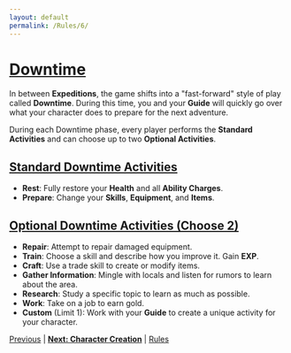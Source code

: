```yaml
---
layout: default
permalink: /Rules/6/
---
```

# [Downtime](#downtime)
In between **Expeditions**, the game shifts into a "fast-forward" style of play called **Downtime**. During this time, you and your **Guide** will quickly go over what your character does to prepare for the next adventure.

During each Downtime phase, every player performs the **Standard Activities** and can choose up to two **Optional Activities**.

## [Standard Downtime Activities](#standard-downtime-activities)
- **Rest**: Fully restore your **Health** and all **Ability Charges**.
- **Prepare**: Change your **Skills**, **Equipment**, and **Items**.

## [Optional Downtime Activities (Choose 2)](#optional-downtime-activities)
- **Repair**: Attempt to repair damaged equipment.
- **Train**: Choose a skill and describe how you improve it. Gain **EXP**.
- **Craft**: Use a trade skill to create or modify items.
- **Gather Information**: Mingle with locals and listen for rumors to learn about the area.
- **Research**: Study a specific topic to learn as much as possible.
- **Work**: Take on a job to earn gold.
- **Custom** (Limit 1): Work with your **Guide** to create a unique activity for your character.

[Previous]({{site.baseurl}}/Rules/5/#combat) | **[Next: Character Creation]({{site.baseurl}}/Rules/7/)** | [Rules]({{site.baseurl}}/Rules/Index/#rules)